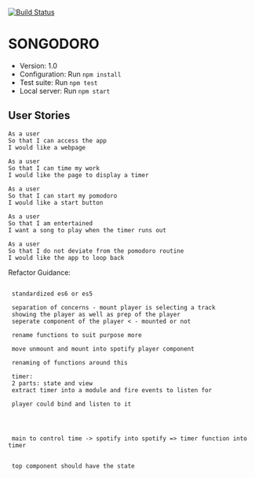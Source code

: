 [![Build Status](https:travis-ci.org/Andy-Bell/songodoro.svg?branch=master)](https:travis-ci.org/Andy-Bell/songodoro)

# SONGODORO

*   Version: 1.0
*   Configuration: Run `npm install`
*   Test suite: Run `npm test`
*   Local server: Run `npm start`

## User Stories

```text
As a user
So that I can access the app
I would like a webpage
```

```text
As a user
So that I can time my work
I would like the page to display a timer
```

```text
As a user
So that I can start my pomodoro
I would like a start button
```

```text
As a user
So that I am entertained
I want a song to play when the timer runs out
```

```text
As a user
So that I do not deviate from the pomodoro routine
I would like the app to loop back
```

Refactor Guidance:

```

 standardized es6 or es5

 separation of concerns - mount player is selecting a track
 showing the player as well as prep of the player
 seperate component of the player < - mounted or not

 rename functions to suit purpose more

 move unmount and mount into spotify player component

 renaming of functions around this

 timer:
 2 parts: state and view
 extract timer into a module and fire events to listen for

 player could bind and listen to it




 main to control time -> spotify into spotify => timer function into timer


 top component should have the state

```
